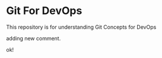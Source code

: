 # Git For DevOps


This repository is for understanding Git Concepts for DevOps

adding new comment.

ok!

